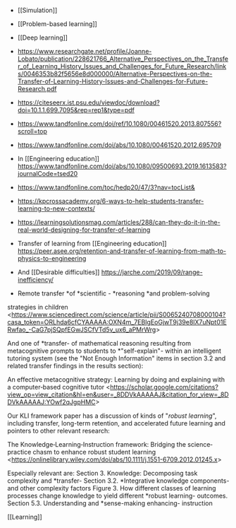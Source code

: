 - [[Simulation]]
- [[Problem-based learning]]
- [[Deep learning]]

- https://www.researchgate.net/profile/Joanne-Lobato/publication/228621766_Alternative_Perspectives_on_the_Transfer_of_Learning_History_Issues_and_Challenges_for_Future_Research/links/0046353b82f5656e8d000000/Alternative-Perspectives-on-the-Transfer-of-Learning-History-Issues-and-Challenges-for-Future-Research.pdf

- https://citeseerx.ist.psu.edu/viewdoc/download?doi=10.1.1.699.7095&rep=rep1&type=pdf

- https://www.tandfonline.com/doi/ref/10.1080/00461520.2013.807556?scroll=top
- https://www.tandfonline.com/doi/abs/10.1080/00461520.2012.695709
- In [[Engineering education]] https://www.tandfonline.com/doi/abs/10.1080/09500693.2019.1613583?journalCode=tsed20

- https://www.tandfonline.com/toc/hedp20/47/3?nav=tocList&
- https://kpcrossacademy.org/6-ways-to-help-students-transfer-learning-to-new-contexts/

- https://learningsolutionsmag.com/articles/288/can-they-do-it-in-the-real-world-designing-for-transfer-of-learning

- Transfer of learning from [[Engineering education]] https://peer.asee.org/retention-and-transfer-of-learning-from-math-to-physics-to-engineering

- And [[Desirable difficulties]] https://jarche.com/2019/09/range-inefficiency/

- Remote transfer *of *scientific	- *reasoning *and problem-solving

strategies in children &lt;https://www.sciencedirect.com/science/article/pii/S0065240708000104?casa_token=ORLhda6cfCYAAAAA:OXN4m_7EBIgEoGjwT9j39e8lX7uNpt01ERwfao_-CaG7pjSQpfEGwJSCfVTd5v_ux6_aPMrWrg&gt;

And one of *transfer- of mathematical reasoning resulting from metacognitive prompts to students to *&quot;self-explain&quot;- within an intelligent tutoring system (see the &quot;Not Enough Information&quot; items in section 3.2 and related transfer findings in the results section):

An effective metacognitive strategy: Learning by doing and explaining with a computer‐based cognitive tutor &lt;https://scholar.google.com/citations?view_op=view_citation&hl=en&user=_8DDVkAAAAAJ&citation_for_view=_8DDVkAAAAAJ:YOwf2qJgpHMC&gt;

Our KLI framework paper has a discussion of kinds of &quot;*robust learning*&quot;, including transfer, long-term retention, and accelerated future learning and pointers to other relevant research:

The Knowledge‐Learning‐Instruction framework: Bridging the science‐practice chasm to enhance robust student learning &lt;https://onlinelibrary.wiley.com/doi/abs/10.1111/j.1551-6709.2012.01245.x&gt;

Especially relevant are: Section 3. Knowledge: Decomposing task complexity and *transfer- Section 3.2. *Integrative knowledge components- and other complexity factors Figure 3. How different classes of learning processes change knowledge to yield different *robust learning- outcomes. Section 5.3. Understanding and *sense-making enhancing- instruction

[[Learning]]
